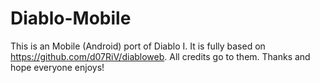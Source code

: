 # Diablo-Mobile
This is an Mobile (Android) port of Diablo I. It is fully based on https://github.com/d07RiV/diabloweb. All credits go to them. Thanks and hope everyone enjoys!
